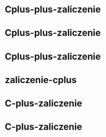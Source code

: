 # Cplus-plus-zaliczenie
# Cplus-plus-zaliczenie
# Cplus-plus-zaliczenie
# zaliczenie-cplus
# C-plus-zaliczenie
# C-plus-zaliczenie
